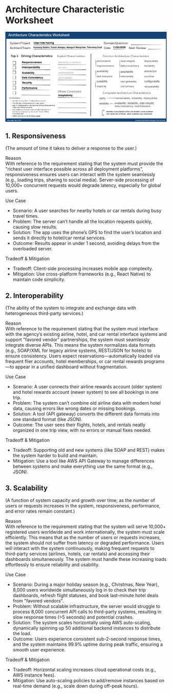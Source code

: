 # Architecture Characteristic Worksheet
![alt text](image.png)

## 1. Responsiveness  
(The amount of time it takes to deliver a response to the user.) 

Reason  
With reference to the requirement stating that the system must provide the "richest user interface possible across all deployment platforms", responsiveness ensures users can interact with the system seamlessly (e.g., loading trips, sharing to social media). Server-side processing of 10,000+ concurrent requests would degrade latency, especially for global users.  

Use Case  
- Scenario: A user searches for nearby hotels or car rentals during busy travel times.  
- Problem: The server can’t handle all the location requests quickly, causing slow results.  
- Solution: The app uses the phone’s GPS to find the user’s location and sends it directly to hotel/car rental services.  
- Outcome: Results appear in under 1 second, avoiding delays from the overloaded server.  

Tradeoff & Mitigation  
- Tradeoff: Client-side processing increases mobile app complexity.  
- Mitigation: Use cross-platform frameworks (e.g., React Native) to maintain code simplicity.  


## 2. Interoperability  
(The ability of the system to integrate and exchange data with heterogeneous third-party services.)  

Reason  
With reference to the requirement stating that the system must interface with the agency’s existing airline, hotel, and car rental interface systems and support "favored vendor" partnerships, the system must seamlessly integrate diverse APIs. This means the system normalizes data formats (e.g., SOAP/XML for legacy airline systems, REST/JSON for hotels) to ensure consistency. Users expect reservations—automatically loaded via frequent flier accounts, hotel memberships, or car rental rewards programs—to appear in a unified dashboard without fragmentation.  

Use Case  
- Scenario: A user connects their airline rewards account (older system) and hotel rewards account (newer system) to see all bookings in one trip.  
- Problem: The system can’t combine old airline data with modern hotel data, causing errors like wrong dates or missing bookings.  
- Solution: A tool (API gateway) converts the different data formats into one standard format (like JSON).  
- Outcome: The user sees their flights, hotels, and rentals neatly organized in one trip view, with no errors or manual fixes needed.  

Tradeoff & Mitigation  
- Tradeoff: Supporting old and new systems (like SOAP and REST) makes the system harder to build and maintain.  
- Mitigation: Use a tool like AWS API Gateway to manage differences between systems and make everything use the same format (e.g., JSON).


## 3. Scalability  
(A function of system capacity and growth over time; as the number of users or requests increases in the system, responsiveness, performance, and error rates remain constant.)

Reason  
With reference to the requirement stating that the system will serve 10,000+ registered users worldwide and work internationally, the system must scale efficiently. This means that as the number of users or requests increases, the system should not suffer from latency or degraded performance. Users will interact with the system continuously, making frequent requests to third-party services (airlines, hotels, car rentals) and accessing their dashboards simultaneously. The system must handle these increasing loads effortlessly to ensure reliability and usability.  

Use Case  
- Scenario: During a major holiday season (e.g., Christmas, New Year), 8,000 users worldwide simultaneously log in to check their trip dashboards, refresh flight statuses, and book last-minute hotel deals from "favored vendors".  
- Problem: Without scalable infrastructure, the server would struggle to process 8,000 concurrent API calls to third-party systems, resulting in slow response times (>5 seconds) and potential crashes.  
- Solution: The system scales horizontally using AWS auto-scaling, dynamically spinning up 50 additional backend instances to distribute the load.  
- Outcome: Users experience consistent sub-2-second response times, and the system maintains 99.9% uptime during peak traffic, ensuring a smooth user experience.  

Tradeoff & Mitigation  
- Tradeoff: Horizontal scaling increases cloud operational costs (e.g., AWS instance fees).  
- Mitigation: Use auto-scaling policies to add/remove instances based on real-time demand (e.g., scale down during off-peak hours).